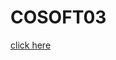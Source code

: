 # COSOFT03
[click here](https://www.figma.com/file/1rWJo4v7eMaGUE07GEu83G/Restaurtant-menu?type=design&t=MiZHfmVjSOqqkoGW-6)
